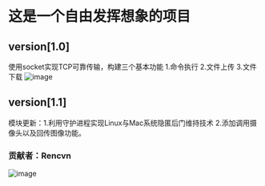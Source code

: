 # 这是一个自由发挥想象的项目
## version[1.0]  
  使用socket实现TCP可靠传输，构建三个基本功能 1.命令执行 2.文件上传 3.文件下载
![image](https://user-images.githubusercontent.com/87647729/164957932-a5ce2a73-1620-4464-8622-e217927b0bc5.png)

## version[1.1]
  模块更新：1.利用守护进程实现Linux与Mac系统隐匿后门维持技术 2.添加调用摄像头以及回传图像功能。
###  贡献者：Rencvn
  ![image](https://user-images.githubusercontent.com/87647729/164957958-d7e43be8-189e-4756-a078-2657455fed8e.png)
